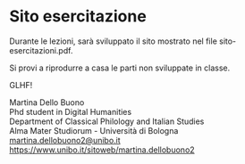 # Sito esercitazione

Durante le lezioni, sarà sviluppato il sito mostrato nel file sito-esercitazioni.pdf.

Si provi a riprodurre a casa le parti non sviluppate in classe.

GLHF!

Martina Dello Buono
<br>
Phd student in Digital Humanities
<br>
Department of Classical Philology and Italian Studies
<br>
Alma Mater Studiorum - Università di Bologna
<br>
martina.dellobuono2@unibo.it
<br>
https://www.unibo.it/sitoweb/martina.dellobuono2
